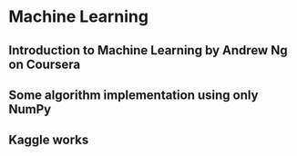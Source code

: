 # Machine Learning

## Introduction to Machine Learning by Andrew Ng on Coursera

## Some algorithm implementation using only NumPy

## Kaggle works